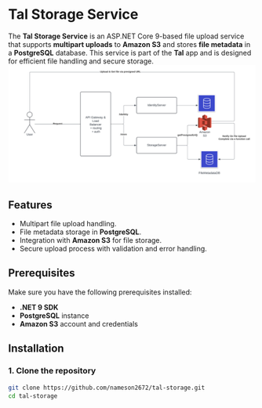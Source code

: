 # Tal Storage Service

The **Tal Storage Service** is an ASP.NET Core 9-based file upload service that supports **multipart uploads** to **Amazon S3** and stores **file metadata** in a **PostgreSQL** database. This service is part of the **Tal** app and is designed for efficient file handling and secure storage.
![Tal Storage Design](https://raw.githubusercontent.com/nameson2672/tal-storage/refs/heads/main/src/Storage/static/image.png)
## Features

- Multipart file upload handling.
- File metadata storage in **PostgreSQL**.
- Integration with **Amazon S3** for file storage.
- Secure upload process with validation and error handling.

## Prerequisites

Make sure you have the following prerequisites installed:

- **.NET 9 SDK**
- **PostgreSQL** instance
- **Amazon S3** account and credentials

## Installation

### 1. Clone the repository

```bash
git clone https://github.com/nameson2672/tal-storage.git
cd tal-storage
